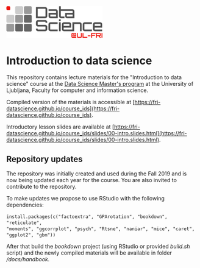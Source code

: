<img src="logo.svg" width="50%" />

# Introduction to data science

This repository contains lecture materials for the "Introduction to data science" course at the [Data Science Master's program](https://datascience.fri.uni-lj.si) at the University of Ljubljana, Faculty for computer and information science.

Compiled version of the materials is accessible at [https://fri-datascience.github.io/course_ids](https://fri-datascience.github.io/course_ids).

Introductory lesson slides are available at [https://fri-datascience.github.io/course_ids/slides/00-intro.slides.html](https://fri-datascience.github.io/course_ids/slides/00-intro.slides.html).

## Repository updates

The repository was initially created and used during the Fall 2019 and is now being updated each year for the course. You are also invited to contribute to the repository.

To make updates we propose to use RStudio with the following dependencies:

```
install.packages(c("factoextra", "GPArotation", "bookdown", "reticulate", 
"moments", "ggcorrplot", "psych", "Rtsne", "naniar", "mice", "caret", 
"ggplot2", "gbm"))
```

After that build the *bookdown* project (using RStudio or provided *build.sh* script) and the newly compiled materials will be available in folder */docs/handbook.*
